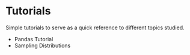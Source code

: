 # Tutorials
Simple tutorials to serve as a quick reference to different topics studied.

* Pandas Tutorial
* Sampling Distributions

